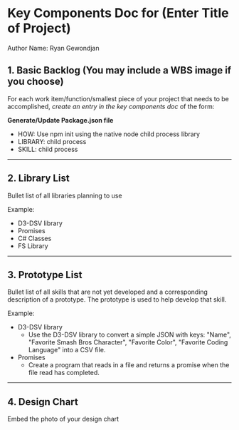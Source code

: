# Key Components Doc for (Enter Title of Project)

Author Name: Ryan Gewondjan

## 1. Basic Backlog (You may include a WBS image if you choose)

For each work item/function/smallest piece of your project that needs to be accomplished, *create an entry in the key components doc* of the form:

**Generate/Update Package.json file** 
- HOW: Use npm init using the native node child process library
- LIBRARY: child process
- SKILL: child process



-----

## 2. Library List
Bullet list of all libraries planning to use

Example:

- D3-DSV library 
- Promises
- C# Classes
- FS Library
-----

## 3. Prototype List
Bullet list of all skills that are not yet developed and a corresponding description of a prototype. The prototype is used to help develop that skill.

Example:

- D3-DSV library
    - Use the D3-DSV library to convert a simple JSON with keys: "Name", "Favorite Smash Bros Character", "Favorite Color", "Favorite Coding Language" into a CSV file.
- Promises
    - Create a program that reads in a file and returns a promise when the file read has completed.

-----

## 4. Design Chart

Embed the photo of your design chart

